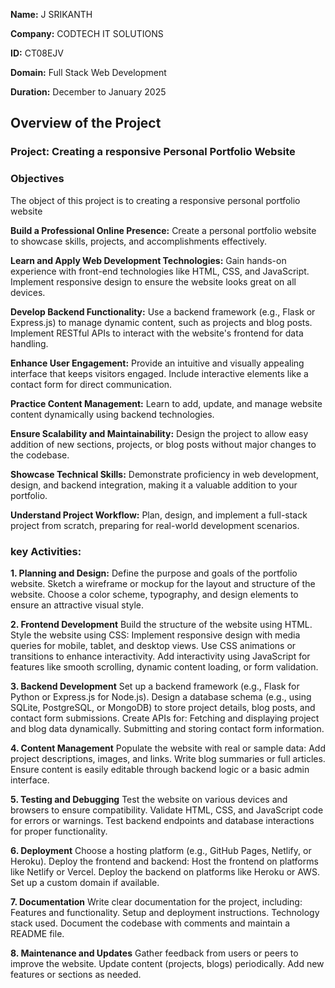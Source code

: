 **Name:** J SRIKANTH

**Company:** CODTECH IT SOLUTIONS 

**ID:** CT08EJV

**Domain:** Full Stack Web Development

**Duration:** December to January 2025



## Overview of the Project

### Project: Creating a responsive Personal Portfolio Website


### Objectives
The object of this project is to creating a responsive personal portfolio website

**Build a Professional Online Presence:**
    Create a personal portfolio website to showcase skills, projects, and accomplishments effectively.

**Learn and Apply Web Development Technologies:**
    Gain hands-on experience with front-end technologies like HTML, CSS, and JavaScript.
    Implement responsive design to ensure the website looks great on all devices.

**Develop Backend Functionality:**
    Use a backend framework (e.g., Flask or Express.js) to manage dynamic content, such as projects and blog posts.
    Implement RESTful APIs to interact with the website's frontend for data handling.

**Enhance User Engagement:**
    Provide an intuitive and visually appealing interface that keeps visitors engaged.
    Include interactive elements like a contact form for direct communication.

**Practice Content Management:**
    Learn to add, update, and manage website content dynamically using backend technologies.

**Ensure Scalability and Maintainability:**
    Design the project to allow easy addition of new sections, projects, or blog posts without major changes to the codebase.

**Showcase Technical Skills:**
    Demonstrate proficiency in web development, design, and backend integration, making it a valuable addition to your portfolio.

**Understand Project Workflow:**
    Plan, design, and implement a full-stack project from scratch, preparing for real-world development scenarios.

###  key Activities:

**1. Planning and Design:**
      Define the purpose and goals of the portfolio website.
      Sketch a wireframe or mockup for the layout and structure of the website.
      Choose a color scheme, typography, and design elements to ensure an attractive visual style.

**2. Frontend Development**
      Build the structure of the website using HTML.
      Style the website using CSS:
      Implement responsive design with media queries for mobile, tablet, and desktop views.
      Use CSS animations or transitions to enhance interactivity.
      Add interactivity using JavaScript for features like smooth scrolling, dynamic content loading, or form validation.

**3. Backend Development**
      Set up a backend framework (e.g., Flask for Python or Express.js for Node.js).
      Design a database schema (e.g., using SQLite, PostgreSQL, or MongoDB) to store project details, blog posts, and contact form submissions.
Create APIs for:
    Fetching and displaying project and blog data dynamically.
    Submitting and storing contact form information.

**4. Content Management**
      Populate the website with real or sample data:
      Add project descriptions, images, and links.
      Write blog summaries or full articles.
      Ensure content is easily editable through backend logic or a basic admin interface.

**5. Testing and Debugging**
      Test the website on various devices and browsers to ensure compatibility.
      Validate HTML, CSS, and JavaScript code for errors or warnings.
      Test backend endpoints and database interactions for proper functionality.

**6. Deployment**
      Choose a hosting platform (e.g., GitHub Pages, Netlify, or Heroku).
      Deploy the frontend and backend:
      Host the frontend on platforms like Netlify or Vercel.
      Deploy the backend on platforms like Heroku or AWS.
      Set up a custom domain if available.

**7. Documentation**
      Write clear documentation for the project, including:
      Features and functionality.
      Setup and deployment instructions.
      Technology stack used.
      Document the codebase with comments and maintain a README file.

**8. Maintenance and Updates**
      Gather feedback from users or peers to improve the website.
      Update content (projects, blogs) periodically.
      Add new features or sections as needed.
